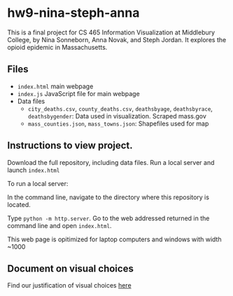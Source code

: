 # hw9-nina-steph-anna

This is a final project for CS 465 Information Visualization at Middlebury College, by Nina Sonneborn, Anna Novak, and Steph Jordan. It explores the opioid epidemic in Massachusetts.

## Files
  +  `index.html` main webpage
  +  `index.js` JavaScript file for main webpage
  +  Data files
      + `city_deaths.csv`, `county_deaths.csv`, `deathsbyage`, `deathsbyrace`, `deathsbygender`: Data used in visualization. Scraped mass.gov
      + `mass_counties.json`, `mass_towns.json`: Shapefiles used for map


## Instructions to view project.
Download the full repository, including data files. Run a local server and launch `index.html`

To run a local server:

In the command line, navigate to the directory where this repository is located. 

Type `python -m http.server`. Go to the web addressed returned in the command line and open `index.html`.

This web page is opitimized for laptop computers and windows with width ~1000

## Document on visual choices
Find our justification of visual choices [here](https://docs.google.com/document/d/1dsqOeGdJ-oMoSeHEbL1xyY4YRggggTEUk8n0qHvvUAw/edit?usp=sharing)
